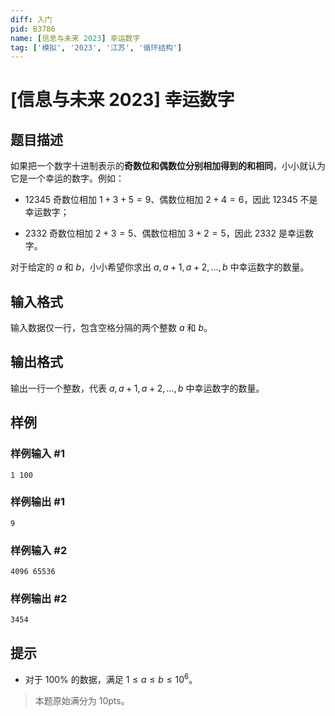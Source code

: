 ```yaml
---
diff: 入门
pid: B3786
name: [信息与未来 2023] 幸运数字
tag: ['模拟', '2023', '江苏', '循环结构']
---
```

# [信息与未来 2023] 幸运数字
## 题目描述

如果把一个数字十进制表示的**奇数位和偶数位分别相加得到的和相同**，小小就认为它是一个幸运的数字。例如：

- $12345$ 奇数位相加 $1 + 3 + 5 = 9$、偶数位相加 $2 + 4 = 6$，因此 $12345$ 不是幸运数字；

- $2332$ 奇数位相加 $2 + 3 = 5$、偶数位相加 $3 + 2 = 5$，因此 $2332$ 是幸运数字。

对于给定的 $a$ 和 $b$，小小希望你求出 $a,a + 1, a + 2,\dots, b$ 中幸运数字的数量。
## 输入格式

输⼊数据仅一行，包含空格分隔的两个整数 $a$ 和 $b$。
## 输出格式

输出一行一个整数，代表 $a, a + 1, a + 2,\dots, b$ 中幸运数字的数量。
## 样例

### 样例输入 #1
```
1 100
```
### 样例输出 #1
```
9
```
### 样例输入 #2
```
4096 65536
```
### 样例输出 #2
```
3454
```
## 提示

- 对于 $100\%$ 的数据，满足 $1\leq a\leq b\leq 10^6$。

>本题原始满分为 $10\text{pts}$。
